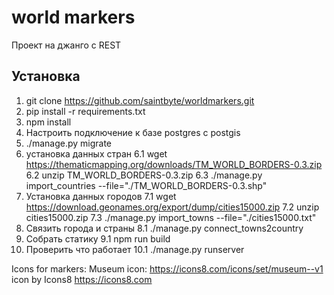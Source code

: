 # world markers
Проект на джанго с REST

## Установка
1. git clone https://github.com/saintbyte/worldmarkers.git
2. pip install -r requirements.txt
3. npm install
4. Настроить подключение к базе postgres с postgis
5. ./manage.py migrate
6. установка данных стран
6.1 wget https://thematicmapping.org/downloads/TM_WORLD_BORDERS-0.3.zip
6.2 unzip TM_WORLD_BORDERS-0.3.zip
6.3 ./manage.py import_countries --file="./TM_WORLD_BORDERS-0.3.shp"
7. Установка данных городов
7.1 wget https://download.geonames.org/export/dump/cities15000.zip
7.2 unzip cities15000.zip
7.3 ./manage.py import_towns --file="./cities15000.txt"
8. Связить города и страны
8.1 ./manage.py connect_towns2country
9. Собрать статику
9.1 npm run build
10. Проверить что работает
10.1 ./manage.py runserver

Icons for markers:
Museum icon: https://icons8.com/icons/set/museum--v1 
icon by Icons8 https://icons8.com 